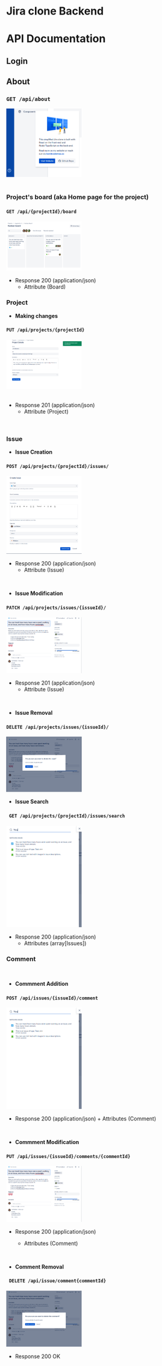 # Jira clone Backend 
# API Documentation

## Login 
## About 
### `GET /api/about` 

<img src="./screenDocs/about.png" width="200">

<br>
<br>

### Project's board (aka Home page for the project) 

#### `GET /api/{projectId}/board`

<img src="./screenDocs/board.png" width="200">

<br>

+ Response 200 (application/json)
    + Attribute (Board)

### Project 

* **Making changes** 
#### `PUT /api/projects/{projectId}`

 <img src="./screenDocs/ProjectUpdate.png" width="200">
 <br>
 <br>

+ Response 201 (application/json)
    + Attribute (Project)

<br>

### Issue

* **Issue Creation**
#### `POST /api/projects/{projectId}/issues/`

<img src="./screenDocs/IssueCreation.png" width="200">

<br>

+ Response 200 (application/json)
    + Attribute (Issue)

<br>

* **Issue Modification** 

#### `PATCH /api/projects/issues/{issueId}/`

<img src="./screenDocs/IssueModification.png" width="200">

<br>

+ Response 201 (application/json)
    + Attribute (Issue)

<br>

* **Issue Removal**
#### `DELETE /api/projects/issues/{issueId}/ `
<img src="./screenDocs/IssueDelete.png" width="200">

<br>

* **Issue Search** 

#### ` GET /api/projects/{projectId}/issues/search`

<img src="./screenDocs/IssueSearch.png" width="200">

+ Response 200 (application/json)
    + Attributes (array[Issues])


### Comment
<br>

* **Commment Addition**

#### `POST /api/issues/{issueId}/comment `

<img src="./screenDocs/IssueSearch.png" width="200">

<br>

   + Response 200 (application/json)
    + Attributes (Comment)

<br>

* **Commment Modification**


#### `PUT /api/issues/{issueId}/comments/{commentId} `

<img src="./screenDocs/IssueModification.png" width="200">

<br>

   + Response 200 (application/json)

        + Attributes (Comment)


<br>

* **Comment Removal**



#### ` DELETE /api/issue/comment{commentId}`

<img src="./screenDocs/CommentDeletion.png" width="200">

<br>

   + Response 200 OK


